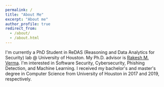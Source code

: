 ```yaml
---
permalink: /
title: "About Me"
excerpt: "About me"
author_profile: true
redirect_from: 
  - /about/
  - /about.html
---
```


I'm currently a PhD Student in ReDAS (Reasoning and Data Analytics for Security) lab @ University of Houston. My Ph.D. advisor is [Rakesh M. Verma](http://www2.cs.uh.edu/~rmverma/). I'm interested in Software Security, Cybersecurity, Phishing Detection, and Machine Learning. I received  my bachelor's and master's degree in Computer Science from University of Houston in 2017 and 2019, respectively.

